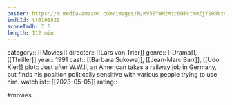 ```yaml
---
poster: https://m.media-amazon.com/images/M/MV5BYWM2Mzc0OTctNmZjYS00Nzc1LWExZjItZWIzMTdjNTZhZWYwXkEyXkFqcGdeQXVyMjUzOTY1NTc@._V1_SX300.jpg
imdbId: tt0101829
scoreImdb: 7.6
length: 112 min
---
```


category:: [[Movies]]
director:: [[Lars von Trier]]
genre:: [[Drama]], [[Thriller]]
year:: 1991
cast:: [[Barbara Sukowa]], [[Jean-Marc Barr]], [[Udo Kier]]
plot:: Just after W.W.II, an American takes a railway job in Germany, but finds his position politically sensitive with various people trying to use him.
watchlist:: [[2023-05-05]]
rating::

#movies 


